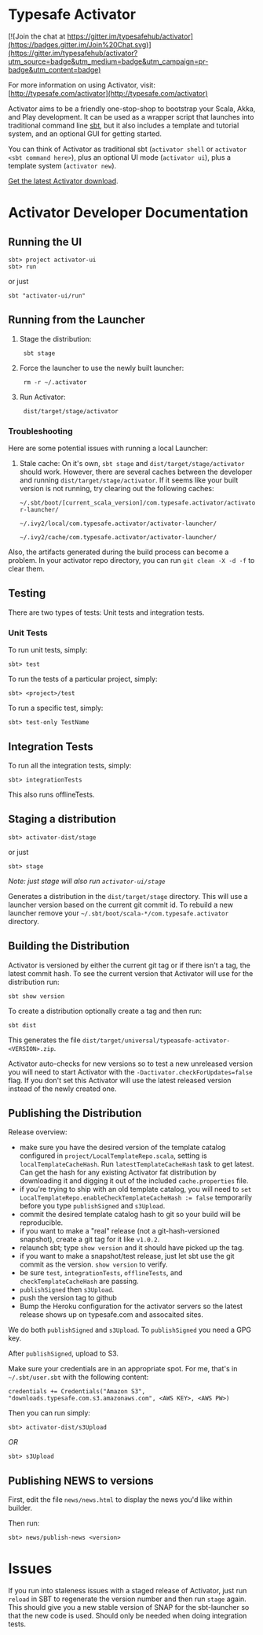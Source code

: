 # Typesafe Activator

[![Join the chat at https://gitter.im/typesafehub/activator](https://badges.gitter.im/Join%20Chat.svg)](https://gitter.im/typesafehub/activator?utm_source=badge&utm_medium=badge&utm_campaign=pr-badge&utm_content=badge)

For more information on using Activator, visit: [http://typesafe.com/activator](http://typesafe.com/activator)

Activator aims to be a friendly one-stop-shop to bootstrap your
Scala, Akka, and Play development. It can be used as a wrapper
script that launches into traditional command line
[sbt](http://www.scala-sbt.org/0.13/tutorial/Activator-Installation.html),
but it also includes a template and tutorial system, and an
optional GUI for getting started.

You can think of Activator as traditional sbt (`activator shell`
or `activator <sbt command here>`), plus an optional UI mode
(`activator ui`), plus a template system (`activator new`).

[Get the latest Activator download](http://typesafe.com/get-started).

# Activator Developer Documentation

## Running the UI

    sbt> project activator-ui
    sbt> run

or just

    sbt "activator-ui/run"


## Running from the Launcher

1. Stage the distribution:

        sbt stage

2. Force the launcher to use the newly built launcher:

        rm -r ~/.activator

3. Run Activator:

        dist/target/stage/activator

### Troubleshooting

Here are some potential issues with running a local Launcher:

1. Stale cache: On it's own, `sbt stage` and `dist/target/stage/activator` should work. However, there are several caches between the developer and running `dist/target/stage/activator`. If it seems like your built version is not running, try clearing out the following caches:

    `~/.sbt/boot/[current_scala_version]/com.typesafe.activator/activator-launcher/`

    `~/.ivy2/local/com.typesafe.activator/activator-launcher/`

    `~/.ivy2/cache/com.typesafe.activator/activator-launcher/`

Also, the artifacts generated during the build process can become a problem. In your activator repo directory, you can run `git clean -X -d -f` to clear them.

## Testing

There are two types of tests:  Unit tests and integration tests.

### Unit Tests

To run unit tests, simply:

    sbt> test

To run the tests of a particular project, simply:

    sbt> <project>/test

To run a specific test, simply:

    sbt> test-only TestName

## Integration Tests

To run all the integration tests, simply:

    sbt> integrationTests

This also runs offlineTests.

## Staging a distribution

    sbt> activator-dist/stage

or just

    sbt> stage 

*Note: just stage will also run `activator-ui/stage`*

Generates a distribution in the `dist/target/stage` directory.  This will use a launcher version based on the current git commit id.  To rebuild a new launcher remove your `~/.sbt/boot/scala-*/com.typesafe.activator` directory.

## Building the Distribution

Activator is versioned by either the current git tag or if there isn't a tag, the latest commit hash.  To see the current version that Activator will use for the distribution run:

    sbt show version

To create a distribution optionally create a tag and then run:

    sbt dist

This generates the file `dist/target/universal/typeasafe-activator-<VERSION>.zip`.

Activator auto-checks for new versions so to test a new unreleased version you will need to start Activator with the `-Dactivator.checkForUpdates=false` flag.  If you don't set this Activator will use the latest released version instead of the newly created one.

## Publishing the Distribution

Release overview:
 * make sure you have the desired version of the template catalog configured in `project/LocalTemplateRepo.scala`, setting is `localTemplateCacheHash`. Run `latestTemplateCacheHash` task to get latest. Can get the hash for any existing Activator fat distribution by downloading it and digging it out of the included `cache.properties` file.
 * if you're trying to ship with an old template catalog, you will need to `set LocalTemplateRepo.enableCheckTemplateCacheHash := false` temporarily before you type `publishSigned` and `s3Upload`.
 * commit the desired template catalog hash to git so your build will be reproducible.
 * if you want to make a "real" release (not a git-hash-versioned snapshot), create a git tag for it like `v1.0.2`.
 * relaunch sbt; type `show version` and it should have picked up the tag.
 * if you want to make a snapshot/test release, just let sbt use the git commit as the version. `show version` to verify.
 * be sure `test`, `integrationTests`, `offlineTests`, and `checkTemplateCacheHash` are passing.
 * `publishSigned` then `s3Upload`.
 * push the version tag to github
 * Bump the Heroku configuration for the activator servers so the latest release shows up on typesafe.com and assocaited sites.

We do both `publishSigned` and `s3Upload`. To `publishSigned` you need a GPG key.

After `publishSigned`, upload to S3.

Make sure your credentials are in an appropriate spot.  For me, that's in `~/.sbt/user.sbt` with the following content:

    credentials += Credentials("Amazon S3", "downloads.typesafe.com.s3.amazonaws.com", <AWS KEY>, <AWS PW>)

Then you can run simply:

    sbt> activator-dist/s3Upload

*OR*

    sbt> s3Upload
    

## Publishing NEWS to versions

First, edit the file `news/news.html` to display the news you'd like within builder.

Then run:

    sbt> news/publish-news <version>


# Issues

If you run into staleness issues with a staged release of Activator, just run `reload` in SBT to regenerate the version number and then run `stage` again.   This should give you a new stable version of SNAP for the sbt-launcher so that the new code is used.   Should only be needed when doing integration tests.

